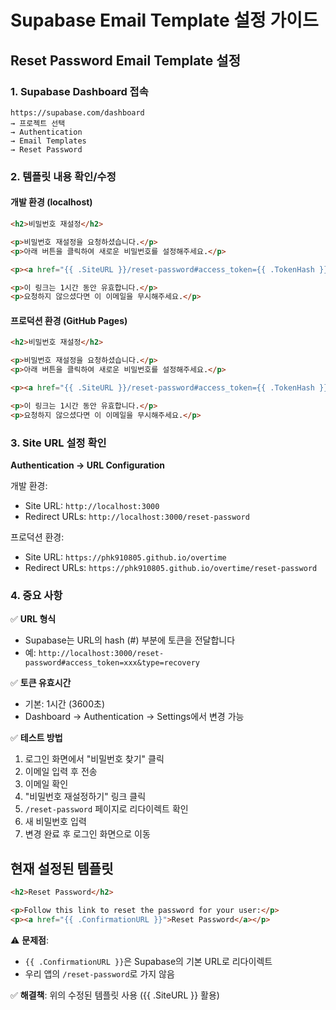# Supabase Email Template 설정 가이드

## Reset Password Email Template 설정

### 1. Supabase Dashboard 접속
```
https://supabase.com/dashboard
→ 프로젝트 선택
→ Authentication
→ Email Templates
→ Reset Password
```

### 2. 템플릿 내용 확인/수정

#### 개발 환경 (localhost)
```html
<h2>비밀번호 재설정</h2>

<p>비밀번호 재설정을 요청하셨습니다.</p>
<p>아래 버튼을 클릭하여 새로운 비밀번호를 설정해주세요.</p>

<p><a href="{{ .SiteURL }}/reset-password#access_token={{ .TokenHash }}&type=recovery">비밀번호 재설정하기</a></p>

<p>이 링크는 1시간 동안 유효합니다.</p>
<p>요청하지 않으셨다면 이 이메일을 무시해주세요.</p>
```

#### 프로덕션 환경 (GitHub Pages)
```html
<h2>비밀번호 재설정</h2>

<p>비밀번호 재설정을 요청하셨습니다.</p>
<p>아래 버튼을 클릭하여 새로운 비밀번호를 설정해주세요.</p>

<p><a href="{{ .SiteURL }}/reset-password#access_token={{ .TokenHash }}&type=recovery">비밀번호 재설정하기</a></p>

<p>이 링크는 1시간 동안 유효합니다.</p>
<p>요청하지 않으셨다면 이 이메일을 무시해주세요.</p>
```

### 3. Site URL 설정 확인

**Authentication → URL Configuration**

개발 환경:
- Site URL: `http://localhost:3000`
- Redirect URLs: `http://localhost:3000/reset-password`

프로덕션 환경:
- Site URL: `https://phk910805.github.io/overtime`
- Redirect URLs: `https://phk910805.github.io/overtime/reset-password`

### 4. 중요 사항

✅ **URL 형식**
- Supabase는 URL의 hash (#) 부분에 토큰을 전달합니다
- 예: `http://localhost:3000/reset-password#access_token=xxx&type=recovery`

✅ **토큰 유효시간**
- 기본: 1시간 (3600초)
- Dashboard → Authentication → Settings에서 변경 가능

✅ **테스트 방법**
1. 로그인 화면에서 "비밀번호 찾기" 클릭
2. 이메일 입력 후 전송
3. 이메일 확인
4. "비밀번호 재설정하기" 링크 클릭
5. `/reset-password` 페이지로 리다이렉트 확인
6. 새 비밀번호 입력
7. 변경 완료 후 로그인 화면으로 이동

## 현재 설정된 템플릿

```html
<h2>Reset Password</h2>

<p>Follow this link to reset the password for your user:</p>
<p><a href="{{ .ConfirmationURL }}">Reset Password</a></p>
```

⚠️ **문제점**: 
- `{{ .ConfirmationURL }}`은 Supabase의 기본 URL로 리다이렉트
- 우리 앱의 `/reset-password`로 가지 않음

✅ **해결책**:
위의 수정된 템플릿 사용 ({{ .SiteURL }} 활용)
